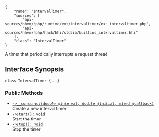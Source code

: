 ``` yamlmeta
{
    "name": "IntervalTimer",
    "sources": [
        "api-sources/hhvm/hphp/runtime/ext/intervaltimer/ext_intervaltimer.php",
        "api-sources/hhvm/hphp/hack/hhi/stdlib/builtins_intervaltimer.hhi"
    ],
    "class": "IntervalTimer"
}
```




A timer that periodically interrupts a request thread




## Interface Synopsis




``` Hack
class IntervalTimer {...}
```




### Public Methods




+ [` ->__construct(double $interval, double $initial, mixed $callback) `](</hack/reference/class/IntervalTimer/__construct/>)\
  Create a new interval timer
+ [` ->start(): void `](</hack/reference/class/IntervalTimer/start/>)\
  Start the timer
+ [` ->stop(): void `](</hack/reference/class/IntervalTimer/stop/>)\
  Stop the timer
<!-- HHAPIDOC -->

